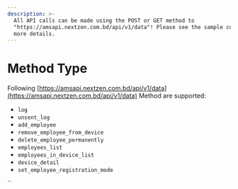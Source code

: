 ```yaml
---
description: >-
  All API calls can be made using the POST or GET method to
  "https://amsapi.nextzen.com.bd/api/v1/data"! Please see the sample code for
  more details.
---
```


# Method Type

Following [https://amsapi.nextzen.com.bd/api/v1/data](https://amsapi.nextzen.com.bd/api/v1/data) Method are supported:&#x20;

* `log`
* `unsent_log`
* `add_employee`
* `remove_employee_from_device`
* `delete_employee_permanently`
* `employees_list`
* `employees_in_device_list`
* `device_detail`
* `set_employee_registration_mode`

``
